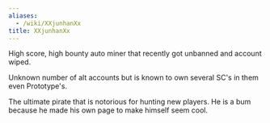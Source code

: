 ```yaml
---
aliases:
  - /wiki/XXjunhanXx
title: XXjunhanXx
---
```


High score, high bounty auto miner that recently got unbanned and account wiped.

Unknown number of alt accounts but is known to own several SC's in them even Prototype's.

The ultimate pirate that is notorious for hunting new players. He is a bum because he made his own page to make himself seem cool.
